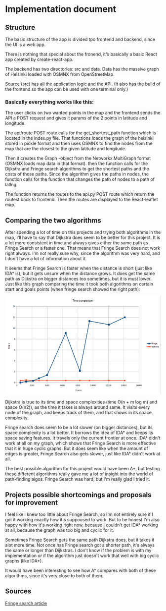 # Implementation document

## Structure

The basic structure of the app is divided tpo frontend and backend, since the UI is a web app.

There is nothing that special about the fronend, it's basically a basic React app created by create-react-app.

The backend has two directories: src and data. Data has the massive graph of Helsinki loaded with OSMNX from OpenStreetMap.

Source (src) has all the application logic and the API. (It also has the build of the frontend so the app can be used with one terminal only.)

### Basically everything works like this:

The user clicks on two wanted points in the map and the frontend sends the API a POST request and gives it params of the 2 points in latitude and longitude. 

The api/route POST route calls for the get_shortest_path function which is located in the index.py file. That functions loads the graph of the helsinki stored in pickle format and then uses OSMNX to find the nodes from the map that are the closest to the given latitude and longitude. 

Then it creates the Graph -object from the Networkx.MultiGraph format (OSMNX loads map data in that format).
then the function calls for the Dijkstra and Fringe search algorithms to get the shortest paths and the costs of those paths. Since the algorithm gives the paths in nodes, the function calls for the function that changes the path of nodes to a path of latlng.

The function returns the routes to the api.py POST route which return the routest back to frontend. Then the routes are displayed to the React-leaflet map.

## Comparing the two algorithms

After spending a lot of time on this projects and trying both algorithms in the map, I'll have to say that Dijkstra does seem to be better for this project. It is a lot more consistent in time and always gives either the same path as Fringe Search or a faster one. That means that Fringe Search does not work right always. I'm not really sure why, since the algorithm was very hard, and I don't have a lot of information about it.

It seems that Fringe Search is faster when the distance is short (just like IDA* is), but it gets unsure when the distance grows. It does get the same path as Dijkstra on bigger distances too sometimes, but it is must lower. Just like this graph comparing the time it took both algorithms on certain start and goals points (when fringe search showed the right path):

![timecomparison](https://github.com/roosahut/tiralabra/blob/main/documentation/pictures/timecomparison.png)

Dijkstra is true to its time and space complexities (time O(n + m log m) and space O(n2)), as the time it takes is always around same. It visits every node of the graph, and keeps track of them, and that shows in its space complexity.

Fringe search does seem to be a lot slower (on bigger distances), but its space complexity is a lot better. It borrows the idea of IDA* and keeps its space saving features. It travels only the current frontier at once. IDA* didn't work at all on my graph, which shows that Fringe Search is more effective that it in huge cyclic graphs. But it does seem like when the amount of edges is greater, Fringe Search also gets slower, just like IDA* didn't work at all.

The best possible algorithm for this project would have been A*, but testing these different algorithms really gave me a lot of insight into the world of path-finding algos. Fringe Search was hard, but I'm really glad I tried it.

## Projects possible shortcomings and proposals for improvement

I feel like I knew too little about Fringe Search, so I'm not entirely sure if I got it working exactly how it's suppoused to work. But to be honest I'm also happy with how it's working right now, because I couldn't get IDA* working at all, because the graph was too big and cyclic for it.

Sometimes Fringe Search gets the same path Dijkstra does, but it takes it alot more time. Not once has Fringe search got a shorter path, it's always the same or longer than Dijkstras. I don't know if the problem is with my implementation or if the algorithm just doesn't work that well with big cyclic graphs (like IDA*).

It would have been interesting to see how A* compares with both of these algorithms, since it's very close to both of them.

## Sources

[Fringe search article](https://webdocs.cs.ualberta.ca/~holte/Publications/fringe.pdf)
